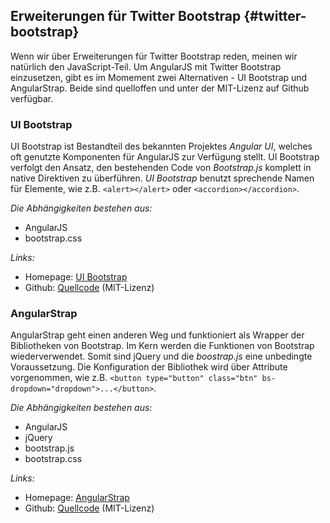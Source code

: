 Erweiterungen für Twitter Bootstrap {#twitter-bootstrap}
--------------------------------------------------------

Wenn wir über Erweiterungen für Twitter Bootstrap reden, meinen wir natürlich den JavaScript-Teil. Um AngularJS mit Twitter Bootstrap einzusetzen,
gibt es im Momement zwei Alternativen - UI Bootstrap und AngularStrap. Beide sind quelloffen und unter der MIT-Lizenz auf Github verfügbar.

### UI Bootstrap

UI Bootstrap ist Bestandteil des bekannten Projektes *Angular UI*, welches oft genutzte Komponenten für AngularJS zur Verfügung stellt. UI Bootstrap verfolgt den Ansatz, den bestehenden Code von *Bootstrap.js* komplett in native Direktiven zu überführen. *UI Bootstrap* benutzt sprechende Namen für Elemente, wie z.B. `<alert></alert>` oder `<accordion></accordion>`.

*Die Abhängigkeiten bestehen aus:*

* AngularJS
* bootstrap.css

*Links:*

* Homepage: [UI Bootstrap](http://angular-ui.github.com/bootstrap/)
* Github: [Quellcode](https://github.com/angular-ui/bootstrap) (MIT-Lizenz)

### AngularStrap

AngularStrap geht einen anderen Weg und funktioniert als Wrapper der Bibliotheken von Bootstrap. Im Kern werden die Funktionen von Bootstrap wiederverwendet.
Somit sind jQuery und die *boostrap.js* eine unbedingte Voraussetzung. Die Konfiguration der Bibliothek wird über Attribute vorgenommen, wie z.B. `<button type="button" class="btn" bs-dropdown="dropdown">...</button>`.

*Die Abhängigkeiten bestehen aus:*

* AngularJS
* jQuery
* bootstrap.js
* bootstrap.css

*Links:*

* Homepage: [AngularStrap](http://mgcrea.github.com/angular-strap/)
* Github: [Quellcode](https://github.com/mgcrea/angular-strap) (MIT-Lizenz)